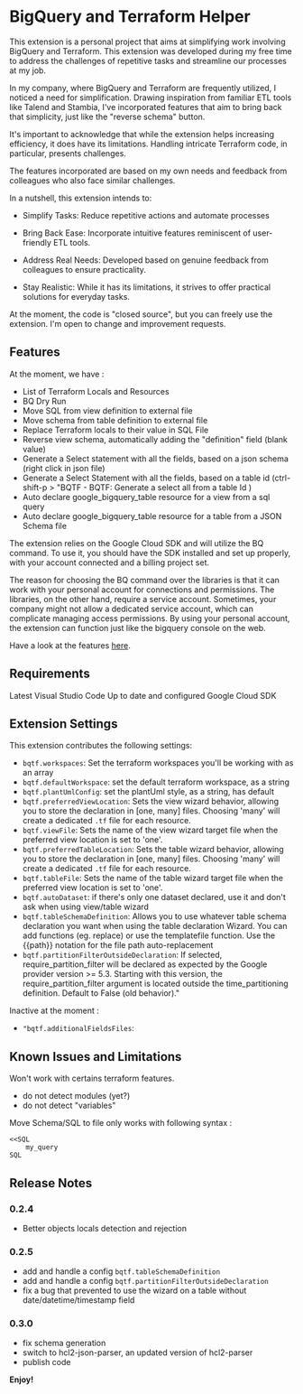 # BigQuery and Terraform Helper

This extension is a personal project that aims at simplifying work involving BigQuery and Terraform. This extension was developed during my free time to address the challenges of repetitive tasks and streamline our processes at my job.

In my company, where BigQuery and Terraform are frequently utilized, I noticed a need for simplification. Drawing inspiration from familiar ETL tools like Talend and Stambia, I've incorporated features that aim to bring back that simplicity, just like the "reverse schema" button.

It's important to acknowledge that while the extension helps increasing efficiency, it does have its limitations. Handling intricate Terraform code, in particular, presents challenges.

The features incorporated are based on my own needs and feedback from colleagues who also face similar challenges.

In a nutshell, this extension intends to:

- Simplify Tasks: Reduce repetitive actions and automate processes

- Bring Back Ease: Incorporate intuitive features reminiscent of user-friendly ETL tools.

- Address Real Needs: Developed based on genuine feedback from colleagues to ensure practicality.

- Stay Realistic: While it has its limitations, it strives to offer practical solutions for everyday tasks.

At the moment, the code is "closed source", but you can freely use the extension.
I'm open to change and improvement requests.


## Features

At the moment, we have :

- List of Terraform Locals and Resources
- BQ Dry Run
- Move SQL from view definition to external file
- Move schema from table definition to external file
- Replace Terraform locals to their value in SQL File
- Reverse view schema, automatically adding the "definition" field (blank value)
- Generate a Select statement with all the fields, based on a json schema (right click in json file)
- Generate a Select Statement with all the fields, based on a table id (ctrl-shift-p > "BQTF - BQTF: Generate a select all from a table Id )
- Auto declare google_bigquery_table resource for a view from a sql query
- Auto declare google_bigquery_table resource for a table from a JSON Schema file 

The extension relies on the Google Cloud SDK and will utilize the BQ command.
To use it, you should have the SDK installed and set up properly, with your account connected and a billing project set.

The reason for choosing the BQ command over the libraries is that it can work with your personal account for connections and permissions.
The libraries, on the other hand, require a service account. Sometimes, your company might not allow a dedicated service account, which can complicate managing access permissions.
By using your personal account, the extension can function just like the bigquery console on the web.

Have a look at the features [here](features.md).

## Requirements

Latest Visual Studio Code 
Up to date and configured Google Cloud SDK

## Extension Settings

This extension contributes the following settings:

- `bqtf.workspaces`: Set the terraform workspaces you'll be working with as an array
- `bqtf.defaultWorkspace`: set the default terraform workspace, as a string
- `bqtf.plantUmlConfig`: set the plantUml style, as a string, has default
- `bqtf.preferredViewLocation`: Sets the view wizard behavior, allowing you to store the declaration in [one, many] files. Choosing 'many' will create a dedicated `.tf` file for each resource.
- `bqtf.viewFile`: Sets the name of the view wizard target file when the preferred view location is set to 'one'.
- `bqtf.preferredTableLocation`: Sets the table wizard behavior, allowing you to store the declaration in [one, many] files. Choosing 'many' will create a dedicated `.tf` file for each resource.
- `bqtf.tableFile`: Sets the name of the table wizard target file when the preferred view location is set to 'one'.
- `bqtf.autoDataset`: if there's only one dataset declared, use it and don't ask when using view/table wizard
- `bqtf.tableSchemaDefinition`: Allows you to use whatever table schema declaration you want when using the table declaration Wizard. You can add functions (eg. replace) or use the templatefile function. Use the {{path}} notation for the file path auto-replacement
- `bqtf.partitionFilterOutsideDeclaration`: If selected, require_partition_filter will be declared as expected by the Google provider version >= 5.3. Starting with this version, the require_partition_filter argument is located outside the time_partitioning definition. Default to False (old behavior)."


Inactive at the moment : 
- `"bqtf.additionalFieldsFiles`:

## Known Issues and Limitations

Won't work with certains terraform features.
- do not detect modules (yet?)
- do not detect "variables"

Move Schema/SQL to file only works with following syntax : 
```
<<SQL
    my_query
SQL
```

## Release Notes


### 0.2.4

- Better objects locals detection and rejection

### 0.2.5

- add and handle a config `bqtf.tableSchemaDefinition`
- add and handle a config `bqtf.partitionFilterOutsideDeclaration`
- fix a bug that prevented to use the wizard on a table without date/datetime/timestamp field

### 0.3.0

- fix schema generation
- switch to hcl2-json-parser, an updated version of hcl2-parser
- publish code

**Enjoy!**
